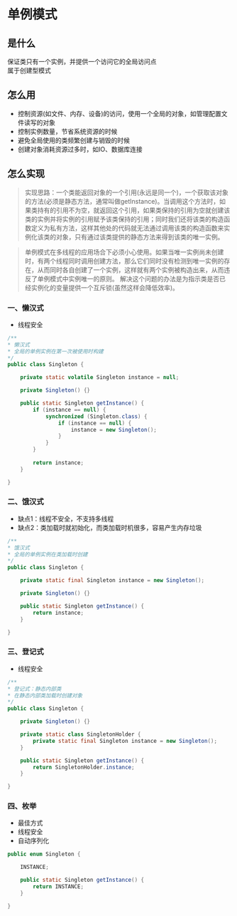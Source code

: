 # 单例模式


## 是什么
保证类只有一个实例，并提供一个访问它的全局访问点  
属于创建型模式

## 怎么用
- 控制资源(如文件、内存、设备)的访问，使用一个全局的对象，如管理配置文件读写的对象
- 控制实例数量，节省系统资源的时候
- 避免全局使用的类频繁创建与销毁的时候
- 创建对象消耗资源过多时，如IO、数据库连接

## 怎么实现
>实现思路：一个类能返回对象的一个引用(永远是同一个)，一个获取该对象的方法(必须是静态方法，通常叫做getInstance)。当调用这个方法时，如果类持有的引用不为空，就返回这个引用，如果类保持的引用为空就创建该类的实例并将实例的引用赋予该类保持的引用；同时我们还将该类的构造函数定义为私有方法，这样其他处的代码就无法通过调用该类的构造函数来实例化该类的对象，只有通过该类提供的静态方法来得到该类的唯一实例。  

>单例模式在多线程的应用场合下必须小心使用。如果当唯一实例尚未创建时，有两个线程同时调用创建方法，那么它们同时没有检测到唯一实例的存在，从而同时各自创建了一个实例，这样就有两个实例被构造出来，从而违反了单例模式中实例唯一的原则。 解决这个问题的办法是为指示类是否已经实例化的变量提供一个互斥锁(虽然这样会降低效率)。  

### 一、懒汉式

- 线程安全

``` Java
/**
* 懒汉式
* 全局的单例实例在第一次被使用时构建
*/
public class Singleton {

	private static volatile Singleton instance = null;

	private Singleton() {}

	public static Singleton getInstance() {
		if (instance == null) {
			synchronized (Singleton.class) {
				if (instance == null) {
					instance = new Singleton();
				}
			}
		}
		
		return instance;
	}

}
```

### 二、饿汉式

- 缺点1：线程不安全，不支持多线程  
- 缺点2：类加载时就初始化，而类加载时机很多，容易产生内存垃圾

``` Java
/**
* 饿汉式
* 全局的单例实例在类加载时创建
*/
public class Singleton {

	private static final Singleton instance = new Singleton();

	private Singleton() {}

	public static Singleton getInstance() {
		return instance;
	}

}
```

### 三、登记式

- 线程安全

``` Java
/**
* 登记式：静态内部类
* 在静态内部类加载时创建对象
*/
public class Singleton {

	private Singleton() {}

	private static class SingletonHolder {
		private static final Singleton instance = new Singleton();
	}

	public static Singleton getInstance() {
		return SingletonHolder.instance;
	}

}
```

### 四、枚举

- 最佳方式
- 线程安全
- 自动序列化

``` Java
public enum Singleton {

	INSTANCE;

	public static Singleton getInstance() {
		return INSTANCE;
	}

}
```
